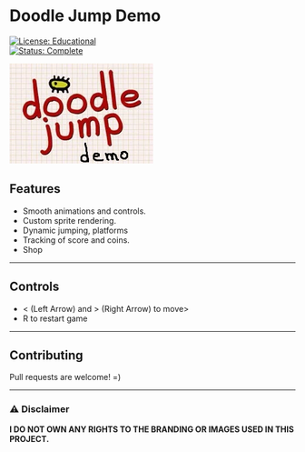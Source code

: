 # Doodle Jump Demo

[![License: Educational](https://img.shields.io/badge/license-Educational-blue.svg)](#license)  
[![Status: Complete](https://img.shields.io/badge/status-Complete-brightgreen.svg)](#)

![LOGO](images/logo.png)



## Features
- Smooth animations and controls.
- Custom sprite rendering.
- Dynamic jumping, platforms
- Tracking of score and coins.
- Shop
  
---

## Controls
- < (Left Arrow) and > (Right Arrow) to move>
- R to restart game

---

## Contributing
Pull requests are welcome! =)

---

### ⚠️ **Disclaimer**  
**I DO NOT OWN ANY RIGHTS TO THE BRANDING OR IMAGES USED IN THIS PROJECT.**
